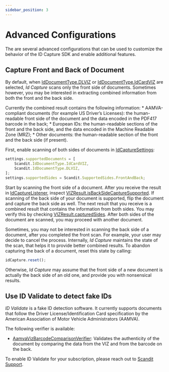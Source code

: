 ```yaml
---
sidebar_position: 3
---
```


# Advanced Configurations

The are several advanced configurations that can be used to customize the behavior of the ID Capture SDK and enable additional features.

## Capture Front and Back of Document

By default, when [IdDocumentType.DLVIZ](id-capture/api/id-document-type.html#value-scandit.datacapture.id.IdDocumentType.DlViz) or [IdDocumentType.IdCardVIZ](id-capture/api/id-document-type.html#value-scandit.datacapture.id.IdDocumentType.IdCardViz) are selected, _Id Capture_ scans only the front side of documents. Sometimes however, you may be interested in extracting combined information from both the front and the back side.

Currently the combined result contains the following information: \* AAMVA-compliant documents (for example US Driver’s Licenses): the human-readable front side of the document and the data encoded in the PDF417 barcode in the back; \* European IDs: the human-readable sections of the front and the back side, and the data encoded in the Machine Readable Zone (MRZ); \* Other documents: the human-readable section of the front and the back side (if present).

First, enable scanning of both sides of documents in [IdCaptureSettings](id-capture/api/id-capture-settings.html#class-scandit.datacapture.id.IdCaptureSettings):

```js
settings.supportedDocuments = [
	Scandit.IdDocumentType.IdCardVIZ,
	Scandit.IdDocumentType.DLVIZ,
];
settings.supportedSides = Scandit.SupportedSides.FrontAndBack;
```

Start by scanning the front side of a document. After you receive the result in [IdCaptureListener](id-capture/api/id-capture-listener.html#interface-scandit.datacapture.id.IIdCaptureListener), inspect [VIZResult.isBackSideCaptureSupported](id-capture/api/viz-result.html#property-scandit.datacapture.id.VizResult.IsBackSideCaptureSupported). If scanning of the back side of your document is supported, flip the document and capture the back side as well. The next result that you receive is a combined result that contains the information from both sides. You may verify this by checking [VIZResult.capturedSides](id-capture/api/viz-result.html#property-scandit.datacapture.id.VizResult.CapturedSides). After both sides of the document are scanned, you may proceed with another document.

Sometimes, you may not be interested in scanning the back side of a document, after you completed the front scan. For example, your user may decide to cancel the process. Internally, _Id Capture_ maintains the state of the scan, that helps it to provide better combined results. To abandon capturing the back of a document, reset this state by calling:

```js
idCapture.reset();
```

Otherwise, _Id Capture_ may assume that the front side of a new document is actually the back side of an old one, and provide you with nonsensical results.

## Use ID Validate to detect fake IDs

_ID Validate_ is a fake ID detection software. It currently supports documents that follow the Driver License/Identification Card specification by the American Association of Motor Vehicle Administrators (AAMVA).

The following verifier is available:

- [AamvaVizBarcodeComparisonVerifier](id-capture/api/aamva-viz-barcode-comparison-verifier.html#class-scandit.datacapture.id.AamvaVizBarcodeComparisonVerifier): Validates the authenticity of the document by comparing the data from the VIZ and from the barcode on the back.

To enable ID Validate for your subscription, please reach out to [Scandit Support](mailto:support%40scandit.com).
